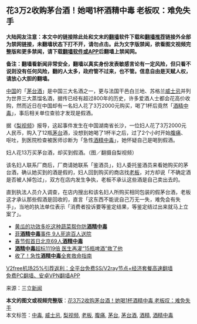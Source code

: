  <h2>花3万2收购茅台酒！她喝1杯酒精中毒 老板叹：难免失手</h2> <p class="notice"><b>大陆网友注意：本文中的链接除此处和文末的<a href="https://github.com/bannedbook/fanqiang" >翻墙</a>软件下载和<a href="https://github.com/killgcd/justmysocks/blob/master/README.md">翻墙推荐</a>链接外全部为禁网链接，未翻墙状态下打不开，请勿点击。此为文字版禁闻，欲看图文视频完整版和更多禁闻，请下载<a href="https://github.com/bannedbook/fanqiang">翻墙软件或APP</a>后翻墙上禁闻网。</p><p>备注：翻墙看新闻非常安全，翻墙以真实身份发表敏感言论有一定风险，但只看不说则没有任何风险，翻的人太多，政府管不过来，也不管。信息自由是天赋人权，请放心大胆的翻墙。</b></p>  <div class="entry"> <p><span class='wp_keywordlink_affiliate'><a href="https://www.bannedbook.org/" title="中国" target="_blank">中国</a></span>的「<a href="https://www.bannedbook.org/bnews/tag/%E8%8C%85%E5%8F%B0%E9%85%92/" class="st_tag internal_tag" rel="tag" title="标签 茅台酒 下的日志">茅台酒</a>」是中国三大名酒之一，更与法国干邑白兰地、苏格兰<a href="https://www.bannedbook.org/bnews/tag/%e5%a8%81%e5%a3%ab%e5%bf%8c/" class="st_tag internal_tag" rel="tag" title="标签 威士忌 下的日志">威士忌</a>并列为世界三大蒸馏名酒，据传已经有超过800年的历史，许多爱酒人士都会花高价收购，然而近日在中国却有一名妇人花了3万2000元购买，喝了1杯后竟然「<a href="https://www.bannedbook.org/bnews/tag/%E9%85%92%E7%B2%BE/" class="st_tag internal_tag" rel="tag" title="标签 酒精 下的日志">酒精</a><a href="https://www.bannedbook.org/bnews/tag/%E4%B8%AD%E6%AF%92/" class="st_tag internal_tag" rel="tag" title="标签 中毒 下的日志">中毒</a>」，事后相关单位查验才发现是假酒。</p> <p>据《<a href="https://www.bannedbook.org/bnews/tag/%E6%A2%A8%E8%A7%86%E9%A2%91/" class="st_tag internal_tag" rel="tag" title="标签 梨视频 下的日志">梨视频</a>》报导，这起事件发生在中国湖南省长沙，一位妇人花了3万2000元人民币，购入了12瓶<a href="https://www.bannedbook.org/bnews/tag/%E8%8C%85%E5%8F%B0/" class="st_tag internal_tag" rel="tag" title="标签 茅台 下的日志">茅台</a>酒，没想到她喝了1杯半之后，过了2个小时开始<a href="https://www.bannedbook.org/bnews/tag/%e8%85%b9%e7%97%9b/" class="st_tag internal_tag" rel="tag" title="标签 腹痛 下的日志">腹痛</a>、呕吐，到医院检查被医师诊断为「急性<a href="https://www.bannedbook.org/bnews/tag/%E9%85%92%E7%B2%BE%E4%B8%AD%E6%AF%92/" class="st_tag internal_tag" rel="tag" title="标签 酒精中毒 下的日志">酒精中毒</a>」，她怀疑自己是喝到假酒。</p> <p>妇人花13万买茅台酒，却买到假酒。（图／翻摄自梨视频）</p>  <p>该名妇人联系厂商后，厂商请她联系「鉴酒员」，妇人委托鉴酒员来看她购买的茅台酒，确认她买到的酒是假的，妇人回到购买的商店找<a href="https://www.bannedbook.org/bnews/tag/%e8%80%81%e6%9d%bf/" class="st_tag internal_tag" rel="tag" title="标签 老板 下的日志">老板</a>，对方却说「不确定酒是否被人掉包过」，双方在店内发生争执，老板不承认这些酒是自己卖出去的。</p> <p>直到执法人员介入调查，在店内搜出和该名妇人所购买相同包装的假茅台酒，老板这才承认那些假酒是回收的，直言「这东西不能说自己万无一失，难免会有失手」，当地的执法单位表示「消费者投诉要等鉴定结果，等鉴定结过出来就马上立案了」。</p> <ul class='op-related-articles' title='相关阅读'> <li><a href='https://www.bannedbook.org/bnews/health/20201127/1437924.html' target='_blank'>黄瓜的功效多吃这种蔬菜帮你防<b>酒精中毒</b></a></li> <li><a href='https://www.bannedbook.org/bnews/baitai/20191223/1246275.html' target='_blank'>菲<b>酒精中毒</b>事件 9人死逾百人送院</a></li> <li><a href='https://www.bannedbook.org/bnews/baitai/20190207/1077043.html' target='_blank'>春节假首日北京69人<b>酒精中毒</b></a></li> <li><a href='https://www.bannedbook.org/bnews/funmedia/20190121/1067469.html' target='_blank'><b>酒精中毒</b>超标1119倍 医生再灌“15瓶啤酒”救了他</a></li> <li><a href='https://www.bannedbook.org/bnews/health/20161003/596883.html' target='_blank'>收了！急性<b>酒精中毒</b>全套救命指南</a></li> </ul> <p class="texttj"> <a href="https://www.bannedbook.org/forum23/topic22702.html" target="_blank">V2free机场25%引荐返利：全平台免费SS/V2ray节点+经济套餐高速翻墙</a><br/> <a href="https://github.com/bannedbook/fanqiang/wiki/%E7%A6%81%E9%97%BB%E7%BD%91%E5%AE%89%E5%8D%93%E7%BF%BB%E5%A2%99%E6%96%B0%E9%97%BBAPP" target="_blank">免费PC翻墙、安卓VPN翻墙APP</a></p><p> 来源：三立<span class='wp_keywordlink_affiliate'><a href="https://www.bannedbook.org/" title="新闻">新闻</a></span> </p> <a name='sharetosocial'></a>       <div><b>本文的图文或视频完整版</b>：<a href='https://www.bannedbook.org/bnews/cbnews/20201221/1451929.html'>花3万2收购茅台酒！她喝1杯酒精中毒 老板叹：难免失手</a></div>  </div><!--END ENTRY--> <div class="postfooter"> <div>本文标签：<a href="https://www.bannedbook.org/bnews/tag/%E4%B8%AD%E6%AF%92/" rel="tag">中毒</a>, <a href="https://www.bannedbook.org/bnews/tag/%e5%a8%81%e5%a3%ab%e5%bf%8c/" rel="tag">威士忌</a>, <a href="https://www.bannedbook.org/bnews/tag/%E6%A2%A8%E8%A7%86%E9%A2%91/" rel="tag">梨视频</a>, <a href="https://www.bannedbook.org/bnews/tag/%e8%80%81%e6%9d%bf/" rel="tag">老板</a>, <a href="https://www.bannedbook.org/bnews/tag/%e8%85%b9%e7%97%9b/" rel="tag">腹痛</a>, <a href="https://www.bannedbook.org/bnews/tag/%E8%8C%85%E5%8F%B0/" rel="tag">茅台</a>, <a href="https://www.bannedbook.org/bnews/tag/%E8%8C%85%E5%8F%B0%E9%85%92/" rel="tag">茅台酒</a>, <a href="https://www.bannedbook.org/bnews/tag/%E9%85%92%E7%B2%BE/" rel="tag">酒精</a>, <a href="https://www.bannedbook.org/bnews/tag/%E9%85%92%E7%B2%BE%E4%B8%AD%E6%AF%92/" rel="tag">酒精中毒</a></div>  </div><!--END POSTFOOTER--> 